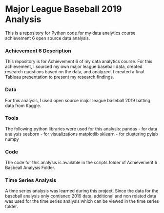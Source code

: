 # Major League Baseball 2019 Analysis
This is a repository for Python code for my data analytics course achievement 6 open source data analysis.
### Achievement 6 Description
This repository is for Achievement 6 of my data analytics course.  For this achievement, I sourced my own major league baseball data, created research questions based on the data, and analyzed.  I created a final Tableau presentation to present my research findings. 
### Data
For this analysis, I used open source major league baseball 2019 batting data from Kaggle.
### Tools
The following python libraries were used for this analysis:
pandas - for data analysis
seaborn - for visualizations
matplotlib
sklearn - for clustering
pylab
numpy
### Code
The code for this analysis is available in the scripts folder of Achievement 6 Basbeall Analysis Folder. 
### Time Series Analysis
A time series analysis was learned during this project.  Since the data for the baseball analysis only contianed 2019 data, additional and non related data was used for the time series analysis which can be viewed in the time series folder. 
